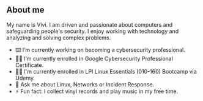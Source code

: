 <!-- 
<picture>
 <source media="(prefers-color-scheme: dark)" srcset="https://avatars.githubusercontent.com/u/29596573?v=4">
 <source media="(prefers-color-scheme: light)" srcset="https://avatars.githubusercontent.com/u/29596573?v=4">
 <img alt="Vivi's profile image" src="https://avatars.githubusercontent.com/u/29596573?v=4">
</picture>
-->

## About me
My name is Vivi.
I am driven and passionate about computers and safeguarding people's security.
I enjoy working with technology and analyzing and solving complex problems.

<!-- COMMENT -->
- ⌨️ I’m currently working on becoming a cybersecurity professional.
- 👨‍🎓 I’m currently enrolled in Google Cybersecurity Professional Certificate.
- 👨‍🎓 I'm currently enrolled in LPI Linux Essentials (010-160) Bootcamp via Udemy.
- 💬 Ask me about Linux, Networks or Incident Response.
- ⚡ Fun fact: I collect vinyl records and play music in my free time.
